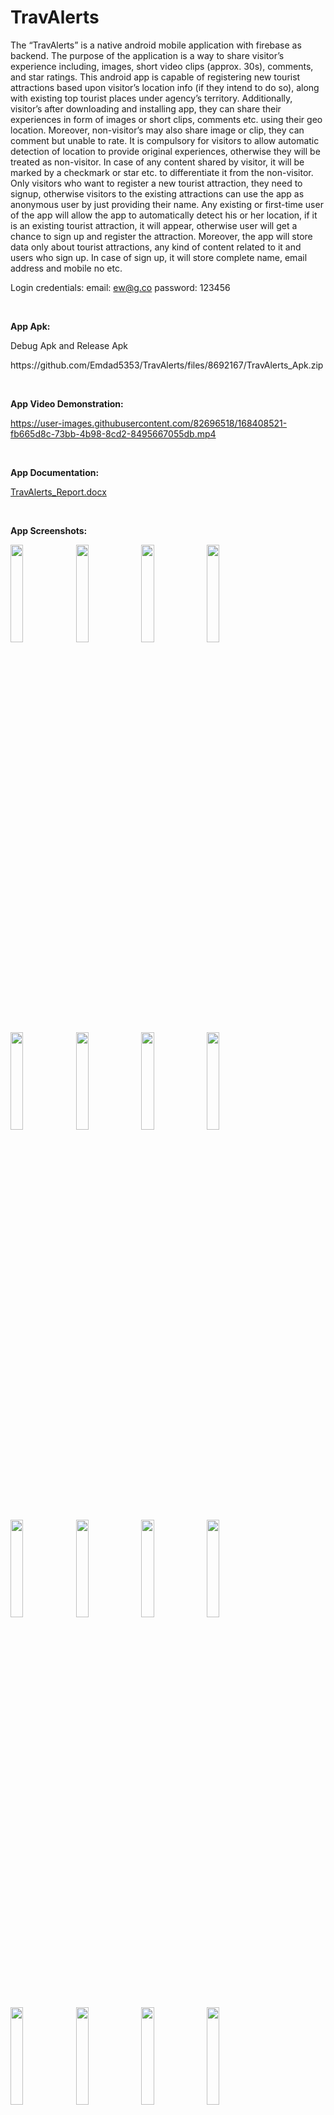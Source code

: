 # TravAlerts

The “TravAlerts” is a native android mobile application with firebase as backend. 
The purpose of the application is a way to share visitor’s experience including, images, short video clips (approx. 30s), comments, and star ratings. This android app is capable of registering new tourist attractions based upon visitor’s location info (if they intend to do so), along with existing top tourist places under agency’s territory.
Additionally, visitor’s after downloading and installing app, they can share their experiences in form of images or short clips, comments etc. using their geo location. Moreover, non-visitor’s may also share image or clip, they can comment but unable to rate. It is compulsory for visitors to allow automatic detection of location to provide original experiences, otherwise they will be treated as non-visitor. In case of any content shared by visitor, it will be marked by a checkmark or star etc. to differentiate it from the non-visitor. 
Only visitors who want to register a new tourist attraction, they need to signup, otherwise visitors to the existing attractions can use the app as anonymous user by just providing their name. Any existing or first-time user of the app will allow the app to automatically detect his or her location, if it is an existing tourist attraction, it will appear, otherwise user will get a chance to sign up and register the attraction.
Moreover, the app will store data only about tourist attractions, any kind of content related to it and users who sign up. In case of sign up, it will store complete name, email address and mobile no etc.

Login credentials:
email: ew@g.co
password: 123456


<br><p><b>App Apk:</b></p>
<p>Debug Apk and Release Apk</p> https://github.com/Emdad5353/TravAlerts/files/8692167/TravAlerts_Apk.zip



<br><p><b>App Video Demonstration:</b></p>
https://user-images.githubusercontent.com/82696518/168408521-fb665d8c-73bb-4b98-8cd2-8495667055db.mp4



<br><p><b>App Documentation:</b></p>
[TravAlerts_Report.docx](https://github.com/Emdad5353/TravAlerts/files/8692020/TravAlerts_Report.docx)

<br><p><b>App Screenshots:</b></p>
<div class="column">
    <img src="TravAlerts Additional Files/app logo.png" width="20%">
    <img src="TravAlerts Additional Files/Screenshots/add_tourist_attractin_2.png" width="20%">
    <img src="TravAlerts Additional Files/Screenshots/add_tourist_attraction.png" width="20%">
    <img src="TravAlerts Additional Files/Screenshots/app_drawer.png" width="20%">
    <img src="TravAlerts Additional Files/Screenshots/edit_profile.png" width="20%">
    <img src="TravAlerts Additional Files/Screenshots/forgot_password.png" width="20%">
    <img src="TravAlerts Additional Files/Screenshots/home.png" width="20%">
    <img src="TravAlerts Additional Files/Screenshots/login.png" width="20%">
    <img src="TravAlerts Additional Files/Screenshots/my_place.png" width="20%">
    <img src="TravAlerts Additional Files/Screenshots/notification.png" width="20%">
    <img src="TravAlerts Additional Files/Screenshots/on device notification.png" width="20%">
    <img src="TravAlerts Additional Files/Screenshots/place_details_2.png" width="20%">
    <img src="TravAlerts Additional Files/Screenshots/place_details.png" width="20%">
    <img src="TravAlerts Additional Files/Screenshots/privacy_policy.png" width="20%">
    <img src="TravAlerts Additional Files/Screenshots/profile.png" width="20%">
    <img src="TravAlerts Additional Files/Screenshots/search_2.png" width="20%">
    <img src="TravAlerts Additional Files/Screenshots/search.png" width="20%">
    <img src="TravAlerts Additional Files/Screenshots/settings.png" width="20%">
    <img src="TravAlerts Additional Files/Screenshots/sign_up.png" width="20%">
    <img src="TravAlerts Additional Files/Screenshots/drawer_action__share_app.png" width="20%">
</div>

<br><p><b>App Wireframe:</b></p>
<div class="column">
    <img src="TravAlerts Additional Files/Wireframe/01. Sign In.png" width="20%">
    <img src="TravAlerts Additional Files/Wireframe/02. Sign Up.png" width="20%">
    <img src="TravAlerts Additional Files/Wireframe/03 Forgot Password.png" width="20%">
    <img src="TravAlerts Additional Files/Wireframe/04. Home Tourist Place.png" width="20%">
    <img src="TravAlerts Additional Files/Wireframe/05. My Places.png" width="20%">
    <img src="TravAlerts Additional Files/Wireframe/06. Add Tourist Place.png" width="20%">
    <img src="TravAlerts Additional Files/Wireframe/07. Notification.png" width="20%">
    <img src="TravAlerts Additional Files/Wireframe/08. Navigation Drawer.png" width="20%">
    <img src="TravAlerts Additional Files/Wireframe/09. Tourist Place Details.png" width="20%">
    <img src="TravAlerts Additional Files/Wireframe/10. Edit Tourist Place.png" width="20%">
    <img src="TravAlerts Additional Files/Wireframe/11. Profile.png" width="20%">
    <img src="TravAlerts Additional Files/Wireframe/12. Edit Profile.png" width="20%">
    <img src="TravAlerts Additional Files/Wireframe/13. Notification Prompt.png" width="20%">
</div>
